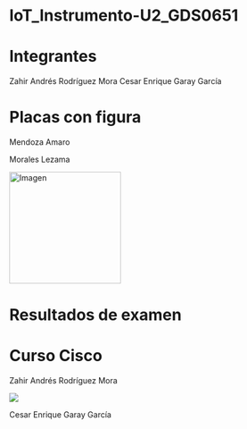 # IoT_Instrumento-U2_GDS0651

# Integrantes
Zahir Andrés Rodríguez Mora
Cesar Enrique Garay García


# Placas con figura

Mendoza Amaro

Morales Lezama

<div style="display: flex; align-items: center;">
  <img src="" width="200" alt="Imagen">
</div>

# Resultados de examen

# Curso Cisco

Zahir Andrés Rodríguez Mora

<img src="https://github.com/user-attachments/assets/83f5594e-5c31-4b7b-9bab-a96ec4bc793b"/>

Cesar Enrique Garay García
